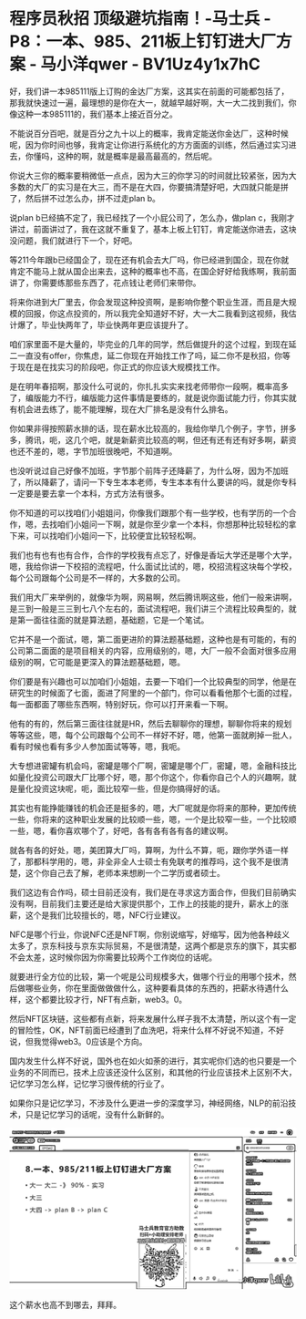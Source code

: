 # 程序员秋招 顶级避坑指南！-马士兵 - P8：一本、985、211板上钉钉进大厂方案 - 马小洋qwer - BV1Uz4y1x7hC

好，我们讲一本985111版上订购的金达厂方案，这其实在前面的可能都包括了，那我就快速过一遍，最理想的是你在大一，就越早越好啊，大一大二找到我们，你像这种一本985111的，我们基本上接近百分之。

不能说百分百吧，就是百分之九十以上的概率，我肯定能送你金达厂，这种时候呢，因为你时间也够，我肯定让你进行系统化的方方面面的训练，然后通过实习进去，你懂吗，这种的啊，就是概率是最高最高的，然后呢。

你说大三你的概率要稍微低一点点，因为大三的你学习的时间就比较紧张，因为大多数的大厂的实习是在大三，而不是在大四，你要搞清楚好吧，大四就只能是拼了，然后拼不过怎么办，拼不过走plan b。

说plan b已经搞不定了，我已经找了一个小屁公司了，怎么办，做plan c，我刚才讲过，前面讲过了，我在这就不重复了，基本上板上钉钉，肯定能送你进去，这块没问题，我们就进行下一个，好吧。

等211今年跟b已经国企了，现在还有机会去大厂吗，你已经进到国企，现在你就肯定不能马上就从国企出来去，这种的概率也不高，在国企好好给我练啊，我前面讲了，你需要练那些东西了，花点钱让老师们来带你。

将来你进到大厂里去，你会发现这种投资啊，是影响你整个职业生涯，而且是大规模的回报，你这点投资的，所以我完全知道好不好，大一大二我看到这视频，我估计爆了，毕业快两年了，毕业快两年更应该提升了。

咱们家里面不是大量的，毕完业的几年的同学，然后做提升的这个过程，到现在延二一直没有offer，你焦虑，延二你现在开始找工作了吗，延二你不是秋招，你等于现在是在找实习的阶段吧，你正式的你应该大规模找工作。

是在明年春招啊，那没什么可说的，你扎扎实实来找老师带你一段啊，概率高多了，编版能力不行，编版能力这件事情是要练的，就是说你面试能力行，你其实就有机会进去练了，能不能理解，现在大厂排名是没有什么排名。

你如果非得按照薪水排的话，现在薪水比较高的，我给你举几个例子，字节，拼多多，腾讯，呃，这几个吧，就是新薪资比较高的啊，但还有还有还有好多啊，薪资也还不差的，嗯，字节加班很晚吧，不知道啊。

也没听说过自己好像不加班，字节那个前阵子还降薪了，为什么呀，因为不加班了，所以降薪了，请问一下专生本本老师，专生本本有什么要讲的吗，就是你专科一定要是要去拿一个本科，方式方法有很多。

你不知道的可以找咱们小姐姐问，你像我们跟那个有一些学校，也有学历的一个合作，嗯，去找咱们小姐问一下啊，就是你至少拿一个本科，你想那种比较轻松的拿下来，可以找咱们小姐问一下，比较便宜比较轻松啊。

我们也有也有也有合作，合作的学校我有点忘了，好像是香坛大学还是哪个大学，嗯，我给你讲一下校招的流程吧，什么面试比试的，嗯，校招流程这块每个学校，每个公司跟每个公司是不一样的，大多数的公司。

我们用大厂来举例的，就像华为啊，网易啊，然后腾讯啊这些，他们一般来讲啊，是三到一般是三三到七八个左右的，面试流程吧，我们讲三个流程比较典型的，就是第一面往往面的就是算法题，基础题，它是一个笔试。

它并不是一个面试，嗯，第二面更进阶的算法题基础题，这种也是有可能的，有的公司第二面面的是项目相关的内容，应用级别的，嗯，大厂一般不会面对很多应用级别的啊，它可能是更深入的算法题基础题，嗯。

你们要是有兴趣也可以加咱们小姐姐，去要一下咱们一个比较典型的同学，他是在研究生的时候面了七面，面进了阿里的一个部门，你可以看看他那个七面的过程，每一面都面了哪些东西啊，特别好玩，你可以打开来看一下啊。

他有的有的，然后第三面往往就是HR，然后去聊聊你的理想，聊聊你将来的规划等等这些，嗯，每个公司跟每个公司不一样好不好，嗯，他第一面就刷掉一批人，看有时候也看有多少人参加面试等等，嗯，我呃。

大专想进密罐有机会吗，密罐是哪个厂啊，密罐是哪个厂，密罐，嗯，金融科技比如量化投资公司跟大厂比哪个好，嗯，那个你这个，你看你自己个人的兴趣啊，就是量化投资这块呢，呃，面比较窄一些，但是你搞得好的话。

其实也有能挣能赚钱的机会还是挺多的，嗯，大厂呢就是你将来的那种，更加传统一些，你将来的这种职业发展的比较顺一些，嗯，一个是比较窄一些，一个比较顺一些，嗯，看你喜欢哪个了，好吧，各有各有各有各的建议啊。

就各有各的好处，嗯，美团算大厂吗，算啊，为什么不算，呃，跟你学外语一样了，那都科学用的，嗯，非全非全人士硕士有免联考的推荐吗，这个我不是很清楚，这个你自己去了解，老师本来想刷一个二学历或者硕士。

我们这边有合作吗，硕士目前还没有，我们是在寻求这方面合作，但我们目前确实没有啊，目前我们主要还是给大家提供那个，工作上的技能的提升，薪水上的涨薪，这个是我们比较擅长的，嗯，NFC行业建议。

NFC是哪个行业，你说NFC还是NFT啊，你别说缩写，好缩写，因为他各种歧义太多了，京东科技与京东实际贸易，不是很清楚，这两个都是京东的旗下，其实都不会太差，这时候你因为你需要比较两个工作岗位的话呢。

就要进行全方位的比较，第一个呢是公司规模多大，做哪个行业的用哪个技术，然后做哪些业务，你在里面做做做什么，这种要看具体的东西的，把薪水待遇什么样，这个都要比较才行，NFT有点新，web3。0。

然后NFT区块链，这些都有点新，将来发展什么样子我不太清楚，所以这个有一定的冒险性，OK，NFT前面已经遭到了血洗吧，将来什么样不好说不知道，不好说，但我觉得web3。0应该是个方向。

国内发生什么样不好说，国外也在如火如荼的进行，其实呢你们选的也只要是一个业务的不同而已，技术上应该还没什么区别，和其他的行业应该技术上区别不大，记忆学习怎么样，记忆学习很传统的行业了。

如果你只是记忆学习，不涉及什么更进一步的深度学习，神经网络，NLP的前沿技术，只是记忆学习的话呢，没有什么新鲜的。

![](img/fcefb4dec3319d943e08d26ec41e3d46_1.png)

这个薪水也高不到哪去，拜拜。